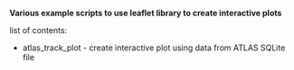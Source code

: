 <b>Various example scripts to use leaflet library to create interactive plots</b></br>

list of contents:
<ul>
<li>atlas_track_plot - create interactive plot using data from ATLAS SQLite file
 </ul>
